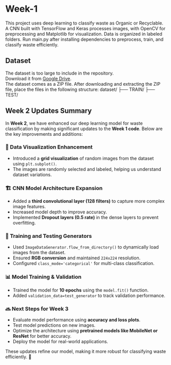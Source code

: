 # Week-1
This project uses deep learning to classify waste as Organic or Recyclable. A CNN built with TensorFlow and Keras processes images, with OpenCV for preprocessing and Matplotlib for visualization. Data is organized in labeled folders. Run main.py after installing dependencies to preprocess, train, and classify waste efficiently.
## Dataset
The dataset is too large to include in the repository.  
Download it from [Google Drive](https://drive.google.com/file/d/1nQmRpsPgaX-H5B5Ov7CaxPLeqH-9WoZR/view?usp=sharing).  
The dataset comes as a ZIP file. After downloading and extracting the ZIP file, place the files in the following structure:
dataset/
├── TRAIN/
├── TEST/
## Week 2 Updates Summary  

In **Week 2**, we have enhanced our deep learning model for waste classification by making significant updates to the **Week 1 code**. Below are the key improvements and additions:  

### 🚀 Data Visualization Enhancement  
- Introduced a **grid visualization** of random images from the dataset using `plt.subplot()`.  
- The images are randomly selected and labeled, helping us understand dataset variations.  

### 🏗️ CNN Model Architecture Expansion  
- Added a **third convolutional layer (128 filters)** to capture more complex image features.  
- Increased model depth to improve accuracy.  
- Implemented **Dropout layers (0.5 rate)** in the dense layers to prevent overfitting.  

### 📂 Training and Testing Generators  
- Used `ImageDataGenerator.flow_from_directory()` to dynamically load images from the dataset.  
- Ensured **RGB conversion** and maintained `224x224` resolution.  
- Configured `class_mode='categorical'` for multi-class classification.  

### 📊 Model Training & Validation  
- Trained the model for **10 epochs** using the `model.fit()` function.  
- Added `validation_data=test_generator` to track validation performance.  

### 🔜 Next Steps for Week 3  
- Evaluate model performance using **accuracy and loss plots**.  
- Test model predictions on new images.  
- Optimize the architecture using **pretrained models like MobileNet or ResNet** for better accuracy.  
- Deploy the model for real-world applications.  

These updates refine our model, making it more robust for classifying waste efficiently. 🚀

